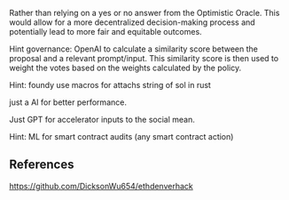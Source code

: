 

Rather than relying on a yes or no answer from the Optimistic Oracle. This would allow for a more decentralized decision-making process and potentially lead to more fair and equitable outcomes.

Hint governance:
OpenAI to calculate a similarity score between the proposal and a relevant prompt/input. This similarity score is then used to weight the votes based on the weights calculated by the policy.

Hint: foundy use macros for attachs string of sol in rust 

just a AI for better performance.

Just GPT for accelerator inputs to the social mean.


Hint:
ML for smart contract audits (any smart contract action)

## References

https://github.com/DicksonWu654/ethdenverhack


